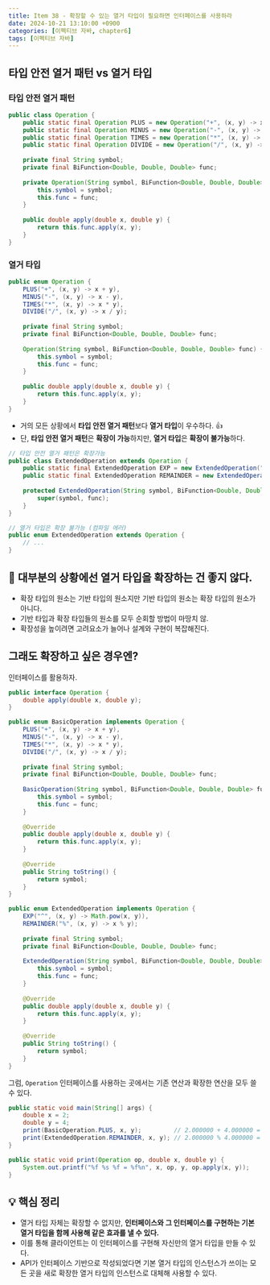 ```yaml
---
title: Item 38 - 확장할 수 있는 열거 타입이 필요하면 인터페이스를 사용하라
date: 2024-10-21 13:10:00 +0900
categories: [이펙티브 자바, chapter6]
tags: [이펙티브 자바]
---
```


## **타입 안전 열거 패턴 vs 열거 타입**

### **타입 안전 열거 패턴**

```java
public class Operation {
    public static final Operation PLUS = new Operation("+", (x, y) -> x + y);
    public static final Operation MINUS = new Operation("-", (x, y) -> x - y);
    public static final Operation TIMES = new Operation("*", (x, y) -> x * y);
    public static final Operation DIVIDE = new Operation("/", (x, y) -> x / y);
	
    private final String symbol;
    private final BiFunction<Double, Double, Double> func;
	
    private Operation(String symbol, BiFunction<Double, Double, Double> func) {
        this.symbol = symbol;
        this.func = func;
    }
	
    public double apply(double x, double y) {
        return this.func.apply(x, y);
    }
}
```


### **열거 타입**
```java
public enum Operation {
    PLUS("+", (x, y) -> x + y),
    MINUS("-", (x, y) -> x - y),
    TIMES("*", (x, y) -> x * y),
    DIVIDE("/", (x, y) -> x / y);
	
    private final String symbol;
    private final BiFunction<Double, Double, Double> func;
	
    Operation(String symbol, BiFunction<Double, Double, Double> func) {
        this.symbol = symbol;
        this.func = func;
    }
	
    public double apply(double x, double y) {
        return this.func.apply(x, y);
    }
}
```
- 거의 모든 상황에서 **타입 안전 열거 패턴**보다 **열거 타입**이 우수하다. 👍
- 단, **타입 안전 열거 패턴**은 **확장이 가능**하지만, **열거 타입**은 **확장이 불가능**하다.


```java
// 타입 안전 열거 패턴은 확장가능
public class ExtendedOperation extends Operation {
    public static final ExtendedOperation EXP = new ExtendedOperation("^", (x, y) -> Math.pow(x, y));
    public static final ExtendedOperation REMAINDER = new ExtendedOperation("%", (x, y) -> x % y);
	
    protected ExtendedOperation(String symbol, BiFunction<Double, Double, Double> func) {
        super(symbol, func);
    }
}
```

```java
// 열거 타입은 확장 불가능 (컴파일 에러)
public enum ExtendedOperation extends Operation {
    // ...
}
```


## **🙅 대부분의 상황에선 열거 타입을 확장하는 건 좋지 않다.**
- 확장 타입의 원소는 기반 타입의 원소지만 기반 타입의 원소는 확장 타입의 원소가 아니다.
- 기반 타입과 확장 타입들의 원소를 모두 순회할 방법이 마땅치 않.
- 확장성을 높이려면 고려요소가 늘어나 설계와 구현이 복잡해진다.


## **그래도 확장하고 싶은 경우엔?**
인터페이스를 활용하자.

```java
public interface Operation {
    double apply(double x, double y);
}
```

```java
public enum BasicOperation implements Operation {
    PLUS("+", (x, y) -> x + y),
    MINUS("-", (x, y) -> x - y),
    TIMES("*", (x, y) -> x * y),
    DIVIDE("/", (x, y) -> x / y);
	
    private final String symbol;
    private final BiFunction<Double, Double, Double> func;
	
    BasicOperation(String symbol, BiFunction<Double, Double, Double> func) {
        this.symbol = symbol;
        this.func = func;
    }
	
    @Override
    public double apply(double x, double y) {
        return this.func.apply(x, y);
    }
	
    @Override
    public String toString() {
        return symbol;
    }
}
```

```java
public enum ExtendedOperation implements Operation {
    EXP("^", (x, y) -> Math.pow(x, y)), 
    REMAINDER("%", (x, y) -> x % y);
	
    private final String symbol;
    private final BiFunction<Double, Double, Double> func;
	
    ExtendedOperation(String symbol, BiFunction<Double, Double, Double> func) {
        this.symbol = symbol;
        this.func = func;
    }
	
    @Override
    public double apply(double x, double y) {
        return this.func.apply(x, y);
    }
	
    @Override
    public String toString() {
        return symbol;
    }
}
```

그럼, `Operation` 인터페이스를 사용하는 곳에서는 기존 연산과 확장한 연산을 모두 쓸 수 있다.

```java
public static void main(String[] args) {
    double x = 2;
    double y = 4;
    print(BasicOperation.PLUS, x, y);         // 2.000000 + 4.000000 = 6.000000
    print(ExtendedOperation.REMAINDER, x, y); // 2.000000 % 4.000000 = 2.000000
}

public static void print(Operation op, double x, double y) {
    System.out.printf("%f %s %f = %f%n", x, op, y, op.apply(x, y));
}
```


## **💡 핵심 정리**
- 열거 타입 자체는 확장할 수 없지만, **인터페이스와 그 인터페이스를 구현하는 기본 열거 타입을 함께 사용해 같은 효과를 낼 수 있다.**
- 이를 통해 클라이언트는 이 인터페이스를 구현해 자신만의 열거 타입을 만들 수 있다.
- API가 인터페이스 기반으로 작성되었다면 기본 열거 타입의 인스턴스가 쓰이는 모든 곳을 새로 확장한 열거 타입의 인스턴스로 대체해 사용할 수 있다.
